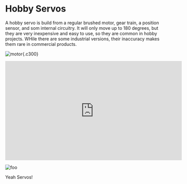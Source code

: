 # Hobby Servos

A hobby servo is build from a regular brushed motor,  gear train, a position sensor, 
and som internal circuitry. It will only move up to 180 degrees, but they
are very inexpensive and easy to use, so they are common in hobby projects. WHile there are
some industrial versions, their inaccuracy makes them rare in commercial products. 

![motor](https://images.jointheleague.org/motors/hobby_servo.png){.c300}

<iframe width="560" height="315" src="https://www.youtube.com/embed/xB_4KB72res?si=U_3K69sjkFg1TIGI" title="YouTube video player" frameborder="0" allow="accelerometer; autoplay; clipboard-write; encrypted-media; gyroscope; picture-in-picture; web-share" referrerpolicy="strict-origin-when-cross-origin" allowfullscreen></iframe>

![foo](/images/servo-sweep.png)

Yeah Servos!
